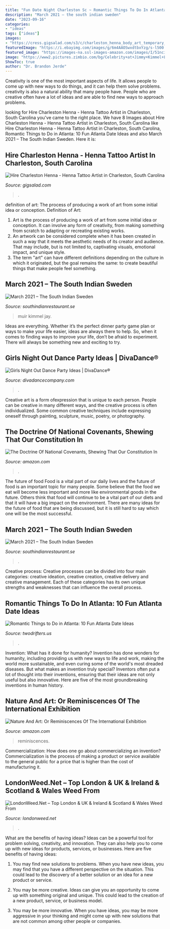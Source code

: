 ```yaml
---
title: "Fun Date Night Charleston Sc ~ Romantic Things To Do In Atlanta: 10 Fun Atlanta Date Ideas"
description: "March 2021 – the south indian sweden"
date: "2023-09-16"
categories:
- "ideas"
tags: ["ideas"]
images:
- "https://cress.gigsalad.com/s3/c/charleston_henna_body_art_temporary_tatt/53286e8f616a4.jpg"
featuredImage: "https://i.ebayimg.com/images/g/6m4AAOSwxdtbxYzg/s-l500.jpg"
featured_image: "https://images-na.ssl-images-amazon.com/images/I/51nci8AnRoL._SX218_BO1,204,203,200_QL40_.jpg"
image: "https://www2.pictures.zimbio.com/bg/Celebrity+at+Jimmy+Kimmel+Live+3QcAFvzWBnUx.jpg"
ShowToc: true
author: "Dr. Brandon Jerde"
---
```



Creativity is one of the most important aspects of life. It allows people to come up with new ways to do things, and it can help them solve problems. creativity is also a natural ability that many people have. People who are creative often have a lot of ideas and are able to find new ways to approach problems.

	

		
looking for Hire Charleston Henna - Henna Tattoo Artist in Charleston, South Carolina you've came to the right place. We have 8 Images about Hire Charleston Henna - Henna Tattoo Artist in Charleston, South Carolina like Hire Charleston Henna - Henna Tattoo Artist in Charleston, South Carolina, Romantic Things to Do in Atlanta: 10 Fun Atlanta Date Ideas and also March 2021 – The South Indian Sweden. Here it is:
		
    
## Hire Charleston Henna - Henna Tattoo Artist In Charleston, South Carolina

<img loading=lazy src="https://cress.gigsalad.com/s3/c/charleston_henna_body_art_temporary_tatt/53286e8f616a4.jpg" onerror="this.onerror=null;this.src='https://tse2.mm.bing.net/th?id=OIP.6ziowBVvcNihkTebczfJ0AHaLI&amp;pid=15.1';" alt="Hire Charleston Henna - Henna Tattoo Artist in Charleston, South Carolina">

_Source: gigsalad.com_

>. 

	

definition of art: The process of producing a work of art from some initial idea or conception.
Definition of Art:
1. Art is the process of producing a work of art from some initial idea or conception. It can involve any form of creativity, from making something from scratch to adapting or recreating existing works.
2. An artwork can be considered complete when it has been created in such a way that it meets the aesthetic needs of its creator and audience. That may include, but is not limited to, captivating visuals, emotional impact, and unique style.
3. The term "art" can have different definitions depending on the culture in which it originated, but the goal remains the same: to create beautiful things that make people feel something.

    
## March 2021 – The South Indian Sweden

<img loading=lazy src="https://www2.pictures.zimbio.com/bg/Celebrity+at+Jimmy+Kimmel+Live+3QcAFvzWBnUx.jpg" onerror="this.onerror=null;this.src='https://tse2.mm.bing.net/th?id=OIP.JmXUv15ODo11a7HrGnk1AgHaJ4&amp;pid=15.1';" alt="March 2021 – The South Indian Sweden">

_Source: southindianrestaurant.se_

>muir kimmel jay. 

	

Ideas are everything. Whether it’s the perfect dinner party game plan or ways to make your life easier, ideas are always there to help. So, when it comes to finding ways to improve your life, don’t be afraid to experiment. There will always be something new and exciting to try.

    
## Girls Night Out Dance Party Ideas | DivaDance®

<img loading=lazy src="https://divadancecompany.com/wp-content/uploads/2020/11/Three-African-American-Women-Blowing-Kisses.jpg" onerror="this.onerror=null;this.src='https://tse2.mm.bing.net/th?id=OIP.pLa7hZOfBhaGUzhS3qY9DQHaE7&amp;pid=15.1';" alt="Girls Night Out Dance Party Ideas | DivaDance®">

_Source: divadancecompany.com_

>. 

	

Creative art is a form ofexpression that is unique to each person. People can be creative in many different ways, and the creative process is often individualized. Some common creative techniques include expressing oneself through painting, sculpture, music, poetry, or photography.

    
## The Doctrine Of National Covenants, Shewing That Our Constitution In

<img loading=lazy src="https://images-na.ssl-images-amazon.com/images/I/51nci8AnRoL._SX218_BO1,204,203,200_QL40_.jpg" onerror="this.onerror=null;this.src='https://tse3.mm.bing.net/th?id=OIP.nyT9XEezVpM00LLIixvDHwAAAA&amp;pid=15.1';" alt="The Doctrine Of National Covenants, Shewing That Our Constitution In">

_Source: amazon.com_

>. 

	

The future of food
Food is a vital part of our daily lives and the future of food is an important topic for many people. Some believe that the food we eat will become less important and more like environmental goods in the future. Others think that food will continue to be a vital part of our diets and that it will have a big impact on the environment. There are many ideas for the future of food that are being discussed, but it is still hard to say which one will be the most successful.

    
## March 2021 – The South Indian Sweden

<img loading=lazy src="https://i.ebayimg.com/images/g/6m4AAOSwxdtbxYzg/s-l500.jpg" onerror="this.onerror=null;this.src='https://tse2.mm.bing.net/th?id=OIP.YBo3V45rtE-LyYOwh3L6kQHaG1&amp;pid=15.1';" alt="March 2021 – The South Indian Sweden">

_Source: southindianrestaurant.se_

>. 

	

Creative process:
Creative processes can be divided into four main categories: creative ideation, creative creation, creative delivery and creative management. Each of these categories has its own unique strengths and weaknesses that can influence the overall process.

    
## Romantic Things To Do In Atlanta: 10 Fun Atlanta Date Ideas

<img loading=lazy src="https://twodrifters.us/wp-content/uploads/2020/10/romantic-atlanta-2.jpg" onerror="this.onerror=null;this.src='https://tse3.mm.bing.net/th?id=OIP.ZexStDMmKdmmuh_q97lW4wHaO0&amp;pid=15.1';" alt="Romantic Things to Do in Atlanta: 10 Fun Atlanta Date Ideas">

_Source: twodrifters.us_

>. 

	

Invention: What has it done for humanity?
Invention has done wonders for humanity, including providing us with new ways to life and work, making the world more sustainable, and even curing some of the world's most dreaded diseases. But what makes an invention truly special? Inventors often put a lot of thought into their inventions, ensuring that their ideas are not only useful but also innovative. Here are five of the most groundbreaking inventions in human history.

    
## Nature And Art: Or Reminiscences Of The International Exhibition

<img loading=lazy src="https://images-na.ssl-images-amazon.com/images/I/51qPuyy8TDL._SX218_BO1,204,203,200_QL40_.jpg" onerror="this.onerror=null;this.src='https://tse1.mm.bing.net/th?id=OIP.xbvf-Yq6jphBEsCSOlZ9AgAAAA&amp;pid=15.1';" alt="Nature And Art: Or Reminiscences Of The International Exhibition">

_Source: amazon.com_

>reminiscences. 

	

Commercialization: How does one go about commercializing an invention?
Commercialization is the process of making a product or service available to the general public for a price that is higher than the cost of manufacturing it.

    
## LondonWeed.Net – Top London &amp; UK &amp; Ireland &amp; Scotland &amp; Wales Weed From

<img loading=lazy src="https://londonweed.net/wp-content/uploads/2020/10/walesweed-1200x675.jpg" onerror="this.onerror=null;this.src='https://tse1.mm.bing.net/th?id=OIP.B52d-3SxDjBGDEM_bvB8VwHaEK&amp;pid=15.1';" alt="LondonWeed.Net – Top London &amp; UK &amp; Ireland &amp; Scotland &amp; Wales Weed From">

_Source: londonweed.net_

>. 

	

What are the benefits of having ideas?
Ideas can be a powerful tool for problem solving, creativity, and innovation. They can also help you to come up with new ideas for products, services, or businesses. Here are five benefits of having ideas:
1. You may find new solutions to problems. When you have new ideas, you may find that you have a different perspective on the situation. This could lead to the discovery of a better solution or an idea for a new product or service.

2. You may be more creative. Ideas can give you an opportunity to come up with something original and unique. This could lead to the creation of a new product, service, or business model.

3. You may be more innovative. When you have ideas, you may be more aggressive in your thinking and might come up with new solutions that are not common among other people or companies.

